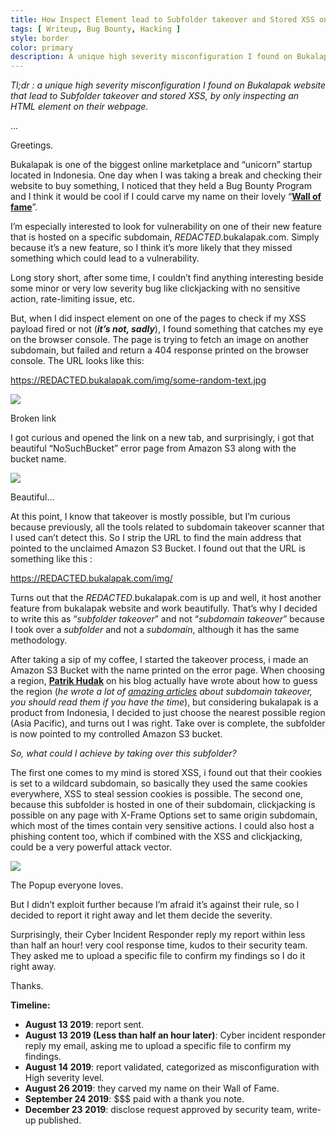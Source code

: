 ```yaml
---
title: How Inspect Element lead to Subfolder takeover and Stored XSS on Bukalapak’s website
tags: [ Writeup, Bug Bounty, Hacking ]
style: border
color: primary
description: A unique high severity misconfiguration I found on Bukalapak website that lead to Subfolder takeover and stored XSS, by only inspecting an HTML element on their webpage.
---
```


_Tl;dr : a unique high severity misconfiguration I found on Bukalapak website that lead to Subfolder takeover and stored XSS, by only inspecting an HTML element on their webpage._

...

Greetings.

Bukalapak is one of the biggest online marketplace and “unicorn” startup located in Indonesia. One day when I was taking a break and checking their website to buy something, I noticed that they held a Bug Bounty Program and I think it would be cool if I could carve my name on their lovely “[**Wall of fame**](https://bukalapak.github.io/bukabounty/)”.

I’m especially interested to look for vulnerability on one of their new feature that is hosted on a specific subdomain, _REDACTED_.bukalapak.com. Simply because it’s a new feature, so I think it’s more likely that they missed something which could lead to a vulnerability.

Long story short, after some time, I couldn’t find anything interesting beside some minor or very low severity bug like clickjacking with no sensitive action, rate-limiting issue, etc.

But, when I did inspect element on one of the pages to check if my XSS payload fired or not (**_it’s not, sadly_**), I found something that catches my eye on the browser console. The page is trying to fetch an image on another subdomain, but failed and return a 404 response printed on the browser console. The URL looks like this:

https://REDACTED.bukalapak.com/img/some-random-text.jpg

![](https://miro.medium.com/v2/resize:fit:604/1*tyvx74849u-AcWaDoBczBA.png)

Broken link

I got curious and opened the link on a new tab, and surprisingly, i got that beautiful “NoSuchBucket” error page from Amazon S3 along with the bucket name.

![](https://miro.medium.com/v2/resize:fit:875/1*he_8jAG8dZzwcIBjJbWAjQ.jpeg)

Beautiful…

At this point, I know that takeover is mostly possible, but I’m curious because previously, all the tools related to subdomain takeover scanner that I used can’t detect this. So I strip the URL to find the main address that pointed to the unclaimed Amazon S3 Bucket. I found out that the URL is something like this :

https://REDACTED.bukalapak.com/img/

Turns out that the _REDACTED_.bukalapak.com is up and well, it host another feature from bukalapak website and work beautifully. That’s why I decided to write this as “_subfolder takeover_” and not “_subdomain takeover_” because I took over a _subfolder_ and not a _subdomain_, although it has the same methodology.

After taking a sip of my coffee, I started the takeover process, i made an Amazon S3 Bucket with the name printed on the error page. When choosing a region, [**Patrik Hudak**](https://0xpatrik.com/) on his blog actually have wrote about how to guess the region (_he wrote a lot of_ [_amazing articles_](https://0xpatrik.com/) _about subdomain takeover, you should read them if you have the time_), but considering bukalapak is a product from Indonesia, I decided to just choose the nearest possible region (Asia Pacific), and turns out I was right. Take over is complete, the subfolder is now pointed to my controlled Amazon S3 bucket.

_So, what could I achieve by taking over this subfolder?_

The first one comes to my mind is stored XSS, i found out that their cookies is set to a wildcard subdomain, so basically they used the same cookies everywhere, XSS to steal session cookies is possible. The second one, because this subfolder is hosted in one of their subdomain, clickjacking is possible on any page with X-Frame Options set to same origin subdomain, which most of the times contain very sensitive actions. I could also host a phishing content too, which if combined with the XSS and clickjacking, could be a very powerful attack vector.

![](https://miro.medium.com/v2/resize:fit:570/1*85hkA5PECb6eD3bgFfHAEA.png)

The Popup everyone loves.

But I didn’t exploit further because I’m afraid it’s against their rule, so I decided to report it right away and let them decide the severity.

Surprisingly, their Cyber Incident Responder reply my report within less than half an hour! very cool response time, kudos to their security team. They asked me to upload a specific file to confirm my findings so I do it right away.

Thanks.

**Timeline:**

-   **August 13 2019**: report sent.
-   **August 13 2019 (Less than half an hour later)**: Cyber incident responder reply my email, asking me to upload a specific file to confirm my findings.
-   **August 14 2019**: report validated, categorized as misconfiguration with High severity level.
-   **August 26 2019**: they carved my name on their Wall of Fame.
-   **September 24 2019**: $$$ paid with a thank you note.
-   **December 23 2019**: disclose request approved by security team, write-up published.
